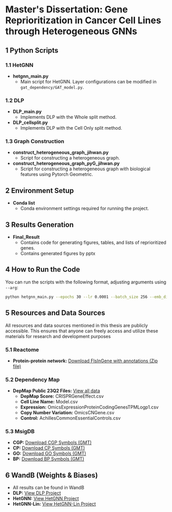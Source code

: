 # Master's Dissertation: Gene Reprioritization in Cancer Cell Lines through Heterogeneous GNNs

## 1 Python Scripts

### 1.1 HetGNN
- **hetgnn_main.py**
  - Main script for HetGNN. Layer configurations can be modified in `gat_dependency/GAT_model.py`.

### 1.2 DLP 
- **DLP_main.py**
  - Implements DLP with the Whole split method. 
- **DLP_cellsplit.py**
  - Implements DLP with the Cell Only split method. 

### 1.3 Graph Construction
- **construct_heterogeneous_graph_jihwan.py**
  - Script for constructing a heterogeneous graph.
- **construct_heterogeneous_graph_pyG_jihwan.py**
  - Script for constructing a heterogeneous graph with biological features using Pytorch Geometric.

## 2 Environment Setup

- **Conda list**
  - Conda environment settings required for running the project.

## 3 Results Generation

- **Final_Result**
  - Contains code for generating figures, tables, and lists of reprioritized genes.
  - Contains generated figures by pptx

## 4 How to Run the Code

You can run the scripts with the following format, adjusting arguments using `--arg`:

```bash
python hetgnn_main.py --epochs 30 --lr 0.0001 --batch_size 256 --emb_dim 512 --seed 42 --exp_name example_test
```

## 5 Resources and Data Sources

All resources and data sources mentioned in this thesis are publicly accessible. This ensures that anyone can freely access and utilize these materials for research and development purposes

### 5.1 Reactome

- **Protein-protein network:** [Download FIsInGene with annotations (Zip file)](https://reactome.org/download/tools/ReatomeFIs/FIsInGene_070323_with_annotations.txt.zip)

### 5.2 Dependency Map

- **DepMap Public 23Q2 Files:** [View all data](https://depmap.org/portal/data_page/?tab=allData)
  - **DepMap Score:** CRISPRGeneEffect.csv
  - **Cell Line Name:** Model.csv
  - **Expression:** OmicsExpressionProteinCodingGenesTPMLogp1.csv
  - **Copy Number Variation:** OmicsCNGene.csv
  - **Control:** AchillesCommonEssentialControls.csv

### 5.3 MsigDB

- **CGP:** [Download CGP Symbols (GMT)](https://www.gsea-msigdb.org/gsea/msigdb/download_file.jsp?filePath=/msigdb/release/2023.2.Hs/c2.cgp.v2023.2.Hs.symbols.gmt)
- **CP:** [Download CP Symbols (GMT)](https://www.gsea-msigdb.org/gsea/msigdb/download_file.jsp?filePath=/msigdb/release/2023.2.Hs/c2.cp.v2023.2.Hs.symbols.gmt)
- **GO:** [Download GO Symbols (GMT)](https://www.gsea-msigdb.org/gsea/msigdb/download_file.jsp?filePath=/msigdb/release/2023.2.Hs/c5.go.v2023.2.Hs.symbols.gmt)
- **BP:** [Download BP Symbols (GMT)](https://www.gsea-msigdb.org/gsea/msigdb/download_file.jsp?filePath=/msigdb/release/2023.2.Hs/c5.go.bp.v2023.2.Hs.symbols.gmt)


## 6 WandB (Weights & Biases)
- All results can be found in WandB
- **DLP:** [View DLP Project](https://wandb.ai/jilim97/Final_DLP?nw=nwuserjilim97)
- **HetGNN:** [View HetGNN Project](https://wandb.ai/jilim97/Final_HetGNN?nw=nwuserjilim97)
- **HetGNN-Lin:** [View HetGNN-Lin Project](https://wandb.ai/jilim97/Final_HetGNN_Lin?nw=nwuserjilim97)
